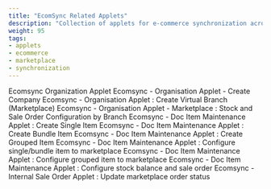 ```yaml
---
title: "EcomSync Related Applets"
description: "Collection of applets for e-commerce synchronization across marketplaces and platforms"
weight: 95
tags:
- applets
- ecommerce
- marketplace
- synchronization
---
```

Ecomsync Organization Applet 
Ecomsync - Organisation Applet - Create Company 
Ecomsync - Organisation Applet : Create Virtual Branch (Marketplace) 
Ecomsync - Organisation Applet - Marketplace : Stock and Sale Order Configuration by Branch 
Ecomsync - Doc Item Maintenance Applet : Create Single Item 
Ecomsync - Doc Item Maintenance Applet : Create Bundle Item 
Ecomsync - Doc Item Maintenance Applet : Create Grouped Item 
Ecomsync - Doc Item Maintenance Applet : Configure single/bundle item to marketplace 
Ecomsync - Doc Item Maintenance Applet : Configure grouped item to marketplace 
Ecomsync - Doc Item Maintenance Applet : Configure stock balance and sale order 
Ecomsync - Internal Sale Order Applet : Update marketplace order status